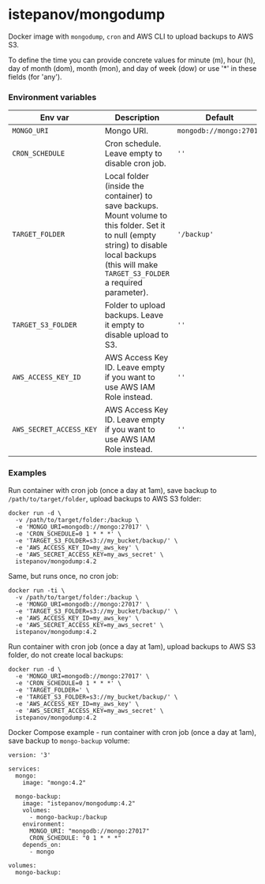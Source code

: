 istepanov/mongodump
===================

Docker image with `mongodump`, `cron` and AWS CLI to upload backups to AWS S3.

To define the time you can provide concrete values for minute (m), hour (h), day of month (dom), month (mon), and day of week (dow) or use '*' in these fields (for 'any').

### Environment variables

| Env var               | Description | Default                 |
|-----------------------|-------------|-------------------------|
| `MONGO_URI`             | Mongo URI.  | `mongodb://mongo:27017` |
| `CRON_SCHEDULE`         | Cron schedule. Leave empty to disable cron job. | `''` |
| `TARGET_FOLDER`         | Local folder (inside the container) to save backups. Mount volume to this folder. Set it to null (empty string) to disable local backups (this will make `TARGET_S3_FOLDER` a required parameter). | `'/backup'` |
| `TARGET_S3_FOLDER`      | Folder to upload backups. Leave it empty to disable upload to S3. | `''` |
| `AWS_ACCESS_KEY_ID`     | AWS Access Key ID. Leave empty if you want to use AWS IAM Role instead. | `''` |
| `AWS_SECRET_ACCESS_KEY` | AWS Access Key ID. Leave empty if you want to use AWS IAM Role instead. | `''` |

### Examples

Run container with cron job (once a day at 1am), save backup to `/path/to/target/folder`, upload backups to AWS S3 folder:

    docker run -d \
      -v /path/to/target/folder:/backup \
      -e 'MONGO_URI=mongodb://mongo:27017' \
      -e 'CRON_SCHEDULE=0 1 * * *' \
      -e 'TARGET_S3_FOLDER=s3://my_bucket/backup/' \
      -e 'AWS_ACCESS_KEY_ID=my_aws_key' \
      -e 'AWS_SECRET_ACCESS_KEY=my_aws_secret' \
      istepanov/mongodump:4.2

Same, but runs once, no cron job:

    docker run -ti \
      -v /path/to/target/folder:/backup \
      -e 'MONGO_URI=mongodb://mongo:27017' \
      -e 'TARGET_S3_FOLDER=s3://my_bucket/backup/' \
      -e 'AWS_ACCESS_KEY_ID=my_aws_key' \
      -e 'AWS_SECRET_ACCESS_KEY=my_aws_secret' \
      istepanov/mongodump:4.2

Run container with cron job (once a day at 1am), upload backups to AWS S3 folder, do not create local backups:

    docker run -d \
      -e 'MONGO_URI=mongodb://mongo:27017' \
      -e 'CRON_SCHEDULE=0 1 * * *' \
      -e 'TARGET_FOLDER=' \
      -e 'TARGET_S3_FOLDER=s3://my_bucket/backup/' \
      -e 'AWS_ACCESS_KEY_ID=my_aws_key' \
      -e 'AWS_SECRET_ACCESS_KEY=my_aws_secret' \
      istepanov/mongodump:4.2

Docker Compose example - run container with cron job (once a day at 1am), save backup to `mongo-backup` volume:

    version: '3'

    services:
      mongo:
        image: "mongo:4.2"

      mongo-backup:
        image: "istepanov/mongodump:4.2"
        volumes:
          - mongo-backup:/backup
        environment:
          MONGO_URI: "mongodb://mongo:27017"
          CRON_SCHEDULE: "0 1 * * *"
        depends_on:
          - mongo

    volumes:
      mongo-backup:
